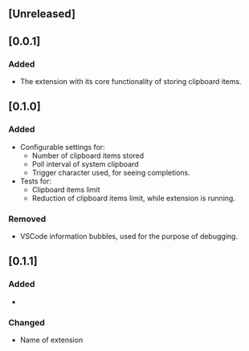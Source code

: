 ## [Unreleased]

## [0.0.1]

### Added

- The extension with its core functionality of storing clipboard items.

## [0.1.0]

### Added

- Configurable settings for:
  - Number of clipboard items stored
  - Poll interval of system clipboard
  - Trigger character used, for seeing completions.
- Tests for:
  - Clipboard items limit
  - Reduction of clipboard items limit, while extension is running.

### Removed

- VSCode information bubbles, used for the purpose of debugging.

## [0.1.1]

### Added

- 

### Changed

- Name of extension